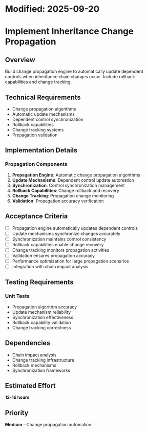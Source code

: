 # Modified: 2025-09-20

# Implement Inheritance Change Propagation

## Overview
Build change propagation engine to automatically update dependent controls when inheritance chain changes occur. Include rollback capabilities and change tracking.

## Technical Requirements
- Change propagation algorithms
- Automatic update mechanisms
- Dependent control synchronization
- Rollback capabilities
- Change tracking systems
- Propagation validation

## Implementation Details
### Propagation Components
1. **Propagation Engine**: Automatic change propagation algorithms
2. **Update Mechanisms**: Dependent control update automation
3. **Synchronization**: Control synchronization management
4. **Rollback Capabilities**: Change rollback and recovery
5. **Change Tracking**: Propagation change monitoring
6. **Validation**: Propagation accuracy verification

## Acceptance Criteria
- [ ] Propagation engine automatically updates dependent controls
- [ ] Update mechanisms synchronize changes accurately
- [ ] Synchronization maintains control consistency
- [ ] Rollback capabilities enable change recovery
- [ ] Change tracking monitors propagation activities
- [ ] Validation ensures propagation accuracy
- [ ] Performance optimization for large propagation scenarios
- [ ] Integration with chain impact analysis

## Testing Requirements
### Unit Tests
- Propagation algorithm accuracy
- Update mechanism reliability
- Synchronization effectiveness
- Rollback capability validation
- Change tracking correctness

## Dependencies
- Chain impact analysis
- Change tracking infrastructure
- Rollback mechanisms
- Synchronization frameworks

## Estimated Effort
**12-16 hours**

## Priority
**Medium** - Change propagation automation
